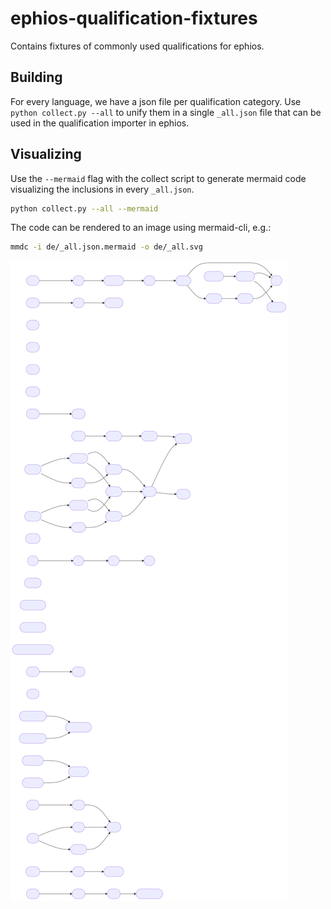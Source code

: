 # ephios-qualification-fixtures

Contains fixtures of commonly used qualifications for ephios.

## Building

For every language, we have a json file per qualification category.
Use `python collect.py --all` to unify them in a single `_all.json` file that can be used
in the qualification importer in ephios.

## Visualizing

Use the `--mermaid` flag with the collect script to generate 
mermaid code visualizing the inclusions in every `_all.json`.

```bash
python collect.py --all --mermaid
```

The code can be rendered to an image using mermaid-cli, e.g.:
```bash
mmdc -i de/_all.json.mermaid -o de/_all.svg
```

<img src="https://raw.githubusercontent.com/ephios-dev/ephios-qualification-fixtures/refs/heads/main/de/_all.svg" alt="graph visualization of german qualification fixtures">
